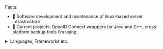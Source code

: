 Facts:
- 👀 Software development and maintenance of linux-based server infrastructure
- 🌱 Current projects: OpenID Connect wrappers for Java and C++, cross-platform backup tools
I'm using:
<details>
<summary>Languages, Frameworks etc.</summary>
<br>
 
Languages: 
 
![C++](https://img.shields.io/badge/c++-%2300599C.svg?style=for-the-badge&logo=c%2B%2B&logoColor=white) ![Dart](https://img.shields.io/badge/dart-%230175C2.svg?style=for-the-badge&logo=dart&logoColor=white) ![PHP](https://img.shields.io/badge/php-%23777BB4.svg?style=for-the-badge&logo=php&logoColor=white) ![Java](https://img.shields.io/badge/java-%23ED8B00.svg?style=for-the-badge&logo=java&logoColor=white)

Frameworks, Libraries, Build Systems:
 
![Laravel](https://img.shields.io/badge/laravel-%23FF2D20.svg?style=for-the-badge&logo=laravel&logoColor=white) ![Qt](https://img.shields.io/badge/Qt-%23217346.svg?style=for-the-badge&logo=Qt&logoColor=white) ![Flutter](https://img.shields.io/badge/Flutter-%2302569B.svg?style=for-the-badge&logo=Flutter&logoColor=white) ![Socket.io](https://img.shields.io/badge/Socket.io-black?style=for-the-badge&logo=socket.io&badgeColor=010101) ![Apache Maven](https://img.shields.io/badge/Apache%20Maven-C71A36?style=for-the-badge&logo=Apache%20Maven&logoColor=white) ![CMake](https://img.shields.io/badge/CMake-%23008FBA.svg?style=for-the-badge&logo=cmake&logoColor=white)

DBMS: 
 
![MariaDB](https://img.shields.io/badge/MariaDB-003545?style=for-the-badge&logo=mariadb&logoColor=white) ![MongoDB](https://img.shields.io/badge/MongoDB-%234ea94b.svg?style=for-the-badge&logo=mongodb&logoColor=white) ![Redis](https://img.shields.io/badge/redis-%23DD0031.svg?style=for-the-badge&logo=redis&logoColor=white)
 
Software build on  ![Arch](https://img.shields.io/badge/Arch%20Linux-1793D1?logo=arch-linux&logoColor=fff&style=for-the-badge) with great tools from JetBrains including ![IntelliJ IDEA](https://img.shields.io/badge/IntelliJIDEA-000000.svg?style=for-the-badge&logo=intellij-idea&logoColor=white)
 
Infrastructure:
 
For automating the infrastructure, I'm using ![Ansible](https://img.shields.io/badge/ansible-%231A1918.svg?style=for-the-badge&logo=ansible&logoColor=white) and ![Terraform](https://img.shields.io/badge/terraform-%235835CC.svg?style=for-the-badge&logo=terraform&logoColor=white)
 
The website is delivered by ![Nginx](https://img.shields.io/badge/nginx-%23009639.svg?style=for-the-badge&logo=nginx&logoColor=white) - a high performance webserver. Protected and managed by ![Cloudflare](https://img.shields.io/badge/Cloudflare-F38020?style=for-the-badge&logo=Cloudflare&logoColor=white)
 
Code-Management and Continuous Integration realized ![GitLab](https://img.shields.io/badge/gitlab-%23181717.svg?style=for-the-badge&logo=gitlab&logoColor=white)
</details>
<!---
flixofon/flixofon is a ✨ special ✨ repository because its `README.md` (this file) appears on your GitHub profile.
You can click the Preview link to take a look at your changes.
--->
